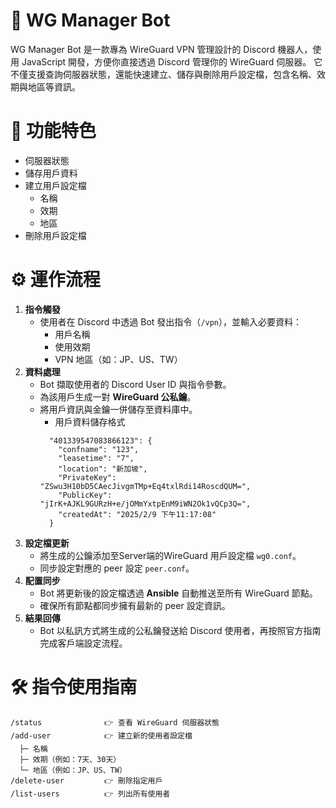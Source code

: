 # 🤖 WG Manager Bot
WG Manager Bot 是一款專為 WireGuard VPN 管理設計的 Discord 機器人，使用 JavaScript 開發，方便你直接透過 Discord 管理你的 WireGuard 伺服器。
它不僅支援查詢伺服器狀態，還能快速建立、儲存與刪除用戶設定檔，包含名稱、效期與地區等資訊。
# 🔧 功能特色
- 伺服器狀態
- 儲存用戶資料
- 建立用戶設定檔
  - 名稱
  - 效期
  - 地區
- 刪除用戶設定檔
# ⚙️ 運作流程
1. **指令觸發**
   - 使用者在 Discord 中透過 Bot 發出指令（`/vpn`），並輸入必要資料：
     - 用戶名稱
     - 使用效期
     - VPN 地區（如：JP、US、TW）
2. **資料處理**
   - Bot 擷取使用者的 Discord User ID 與指令參數。
   - 為該用戶生成一對 **WireGuard 公私鑰**。
   - 將用戶資訊與金鑰一併儲存至資料庫中。
     - 用戶資料儲存格式
      ```
        "401339547083866123": {
          "confname": "123",
          "leasetime": "7",
          "location": "新加坡",
          "PrivateKey": "ZSwu3H10bD5CAecJivgmTMp+Eq4txlRdi14RoscdQUM=",
          "PublicKey": "jIrK+AJKL9GURzH+e/jOMmYxtpEnM9iWN2Ok1vQCp3Q=",
          "createdAt": "2025/2/9 下午11:17:08"
        }
      ```
3. **設定檔更新**
   - 將生成的公鑰添加至Server端的WireGuard 用戶設定檔 `wg0.conf`。
   - 同步設定對應的 peer 設定 `peer.conf`。
4. **配置同步**
   - Bot 將更新後的設定檔透過 **Ansible** 自動推送至所有 WireGuard 節點。
   - 確保所有節點都同步擁有最新的 peer 設定資訊。
5. **結果回傳**
   - Bot 以私訊方式將生成的公私鑰發送給 Discord 使用者，再按照官方指南完成客戶端設定流程。
# 🛠️ 指令使用指南
```
/status              👉 查看 WireGuard 伺服器狀態
/add-user            👉 建立新的使用者設定檔
  ├─ 名稱
  ├─ 效期（例如：7天、30天）
  └─ 地區（例如：JP、US、TW）
/delete-user         👉 刪除指定用戶
/list-users          👉 列出所有使用者
```
